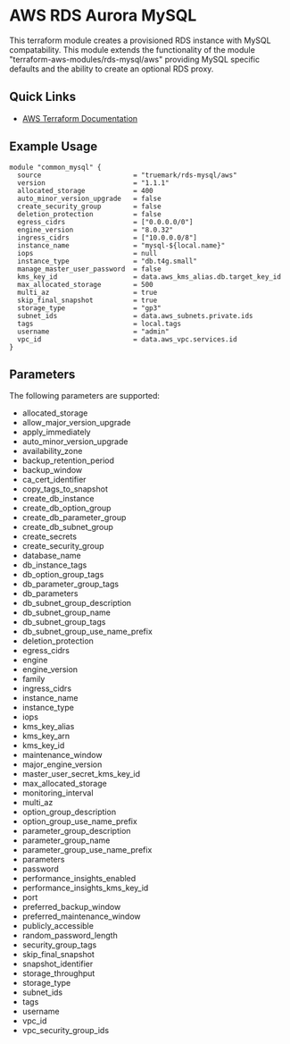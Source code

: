 # AWS RDS Aurora MySQL

This terraform module creates a provisioned RDS instance with MySQL
compatability. This module extends the functionality of the module
"terraform-aws-modules/rds-mysql/aws" providing MySQL specific defaults
and the ability to create an optional RDS proxy.

## Quick Links
 * [AWS Terraform Documentation](https://registry.terraform.io/providers/hashicorp/aws/latest/docs)

## Example Usage
```
module "common_mysql" {
  source                       = "truemark/rds-mysql/aws"
  version                      = "1.1.1"
  allocated_storage            = 400
  auto_minor_version_upgrade   = false
  create_security_group        = false
  deletion_protection          = false
  egress_cidrs                 = ["0.0.0.0/0"]
  engine_version               = "8.0.32"
  ingress_cidrs                = ["10.0.0.0/8"]
  instance_name                = "mysql-${local.name}"
  iops                         = null
  instance_type                = "db.t4g.small"
  manage_master_user_password  = false
  kms_key_id                   = data.aws_kms_alias.db.target_key_id
  max_allocated_storage        = 500
  multi_az                     = true
  skip_final_snapshot          = true
  storage_type                 = "gp3"
  subnet_ids                   = data.aws_subnets.private.ids 
  tags                         = local.tags
  username                     = "admin"  
  vpc_id                       = data.aws_vpc.services.id  
}
```
## Parameters
The following parameters are supported:

- allocated_storage
- allow_major_version_upgrade
- apply_immediately
- auto_minor_version_upgrade
- availability_zone
- backup_retention_period
- backup_window
- ca_cert_identifier
- copy_tags_to_snapshot
- create_db_instance
- create_db_option_group
- create_db_parameter_group
- create_db_subnet_group
- create_secrets
- create_security_group
- database_name
- db_instance_tags
- db_option_group_tags
- db_parameter_group_tags
- db_parameters
- db_subnet_group_description
- db_subnet_group_name
- db_subnet_group_tags
- db_subnet_group_use_name_prefix
- deletion_protection
- egress_cidrs
- engine
- engine_version
- family
- ingress_cidrs
- instance_name
- instance_type
- iops
- kms_key_alias
- kms_key_arn
- kms_key_id
- maintenance_window
- major_engine_version
- master_user_secret_kms_key_id
- max_allocated_storage
- monitoring_interval
- multi_az
- option_group_description
- option_group_use_name_prefix
- parameter_group_description
- parameter_group_name
- parameter_group_use_name_prefix
- parameters
- password
- performance_insights_enabled
- performance_insights_kms_key_id
- port
- preferred_backup_window
- preferred_maintenance_window
- publicly_accessible
- random_password_length
- security_group_tags
- skip_final_snapshot
- snapshot_identifier
- storage_throughput
- storage_type
- subnet_ids
- tags
- username
- vpc_id
- vpc_security_group_ids
